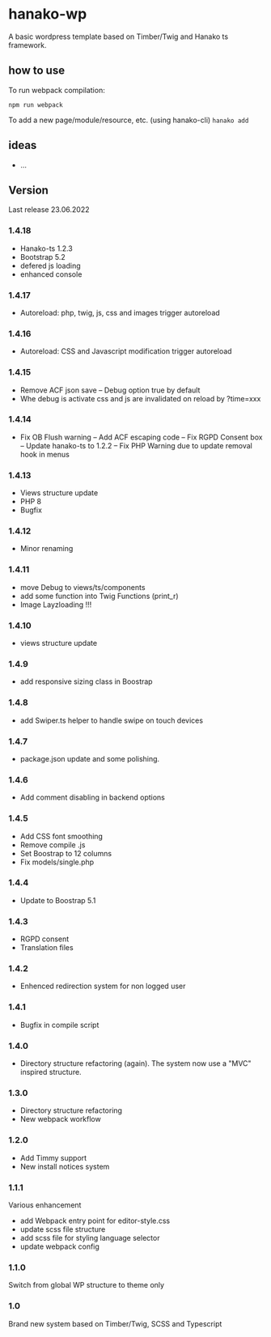 # hanako-wp
A basic wordpress template based on Timber/Twig and Hanako ts framework.

## how to use
To run webpack compilation:

```npm run webpack```

To add a new page/module/resource, etc. (using hanako-cli)
```hanako add```

## ideas

- ...

## Version

Last release 23.06.2022

### 1.4.18
- Hanako-ts 1.2.3
- Bootstrap 5.2
- defered js loading
- enhanced console

### 1.4.17
- Autoreload: php, twig, js, css and images trigger autoreload

### 1.4.16
- Autoreload: CSS and Javascript modification trigger autoreload

### 1.4.15
- Remove ACF json save
– Debug option true by default
- Whe debug is activate css and js are invalidated on reload by ?time=xxx

### 1.4.14

- Fix OB Flush warning
– Add ACF escaping code
– Fix RGPD Consent box
– Update hanako-ts to 1.2.2
– Fix PHP Warning due to update removal hook in menus

### 1.4.13

- Views structure update
- PHP 8
- Bugfix

### 1.4.12

- Minor renaming

### 1.4.11

- move Debug to views/ts/components
- add some function into Twig Functions (print_r)
- Image Layzloading !!!

### 1.4.10

- views structure update

### 1.4.9

- add responsive sizing class in Boostrap

### 1.4.8

- add Swiper.ts helper to handle swipe on touch devices

### 1.4.7

- package.json update and some polishing.

### 1.4.6

- Add comment disabling in backend options

### 1.4.5
- Add CSS font smoothing
- Remove compile .js
- Set Boostrap to 12 columns
- Fix models/single.php

### 1.4.4

- Update to Boostrap 5.1

### 1.4.3

- RGPD consent
- Translation files

### 1.4.2

- Enhenced redirection system for non logged user

### 1.4.1

- Bugfix in compile script

### 1.4.0

- Directory structure refactoring (again). The system now use a "MVC" inspired structure.

### 1.3.0

- Directory structure refactoring
- New webpack workflow

### 1.2.0

- Add Timmy support
- New install notices system

### 1.1.1

Various enhancement 
- add Webpack entry point for editor-style.css
- update scss file structure
- add scss file for styling language selector
- update webpack config

### 1.1.0

Switch from global WP structure to theme only

### 1.0

Brand new system based on Timber/Twig, SCSS and Typescript
